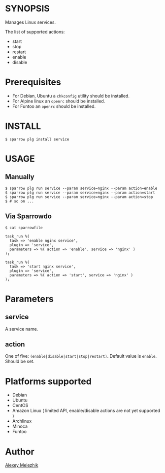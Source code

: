# SYNOPSIS

Manages Linux services.

The list of supported actions:

* start
* stop
* restart
* enable
* disable

# Prerequisites

* For Debian, Ubuntu a `chkconfig` utility should be installed.
* For Alpine linux an `openrc` should be installed.
* For Funtoo an `openrc` should be installed.

# INSTALL

    $ sparrow plg install service


# USAGE


## Manually


    $ sparrow plg run service --param service=nginx --param action=enable
    $ sparrow plg run service --param service=nginx --param action=start
    $ sparrow plg run service --param service=nginx --param action=stop
    $ # so on ...


## Via Sparrowdo

    $ cat sparrowfile

    task_run %(
      task => 'enable nginx service',
      plugin => 'service',
      parameters => %( action => 'enable', service => 'nginx' )
    );
    
    task_run %(
      task => 'start nginx service',
      plugin => 'service',
      parameters => %( action => 'start', service => 'nginx' )
    );
        

# Parameters

## service

A service name.

## action

One of five: `(enable|disable|start|stop|restart)`. Default value is `enable`. Should be set.

# Platforms supported

* Debian
* Ubuntu
* CentOS
* Amazon Linux ( limited API, enable/disable actions are not yet supported )
* Archlinux
* Minoca
* Funtoo

# Author

[Alexey Melezhik](mailto:melezhik@gmail.com)


